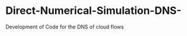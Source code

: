 Direct-Numerical-Simulation-DNS-
================================

Development of Code for the DNS of cloud flows


